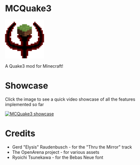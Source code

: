 # MCQuake3

![MCQuake3 Logo](src/main/resources/assets/mcquake3/icon.png)

A Quake3 mod for Minecraft!

# Showcase

Click the image to see a quick video showcase of all the features implemented so far

[![MCQuake3 showcase](http://img.youtube.com/vi/DRD0vbKIzwc/0.jpg)](https://www.youtube.com/watch?v=DRD0vbKIzwc "MCQuake3 showcase")

# Credits
- Gerd "Elysis" Raudenbusch - for the "Thru the Mirror" track
- The OpenArena project - for various assets
- Ryoichi Tsunekawa - for the Bebas Neue font
